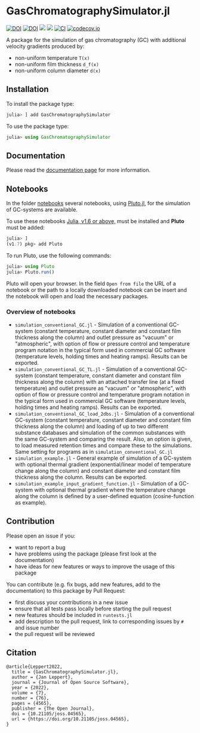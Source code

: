 # GasChromatographySimulator.jl

[![DOI](https://joss.theoj.org/papers/10.21105/joss.04565/status.svg)](https://doi.org/10.21105/joss.04565)
[![DOI](https://zenodo.org/badge/421858896.svg)](https://zenodo.org/badge/latestdoi/421858896)
[![](https://img.shields.io/badge/docs-stable-blue.svg)](https://JanLeppert.github.io/GasChromatographySimulator.jl/stable)
[![](https://img.shields.io/badge/docs-dev-blue.svg)](https://JanLeppert.github.io/GasChromatographySimulator.jl/dev)
[![CI](https://github.com/JanLeppert/GasChromatographySimulator.jl/actions/workflows/ci.yml/badge.svg)](https://github.com/JanLeppert/GasChromatographySimulator.jl/actions/workflows/ci.yml)
[![codecov.io](http://codecov.io/github/JanLeppert/GasChromatographySimulator.jl/coverage.svg?branch=main)](http://codecov.io/github/JanLeppert/GasChromatographySimulator.jl?branch=main)

A package for the simulation of gas chromatography (GC) with additional velocity gradients produced by:
- non-uniform temperature ``T(x)``
- non-uniform film thickness ``d_f(x)``
- non-uniform column diameter ``d(x)``

## Installation

To install the package type:

```julia
julia> ] add GasChromatographySimulator
```

To use the package type:

```julia
julia> using GasChromatographySimulator
```

## Documentation

Please read the [documentation page](https://janleppert.github.io/GasChromatographySimulator.jl/dev/) for more information.

## Notebooks

In the folder [notebooks](https://github.com/JanLeppert/GasChromatographySimulator.jl/tree/main/notebooks) several notebooks, using [Pluto.jl](https://github.com/fonsp/Pluto.jl), for the simulation of GC-systems are available. 

To use these notebooks [Julia, v1.6 or above,](https://julialang.org/downloads/#current_stable_release) must be installed and **Pluto** must be added:

```julia
julia> ]
(v1.7) pkg> add Pluto
```

To run Pluto, use the following commands:

```julia
julia> using Pluto
julia> Pluto.run()
```

Pluto will open your browser. In the field `Open from file` the URL of a notebook or the path to a locally downloaded notebook can be insert and the notebook will open and load the necessary packages. 

### Overview of notebooks

- `simulation_conventional_GC.jl` - Simulation of a conventional GC-system (constant temperature, constant diameter and constant film thickness along the column) and outlet pressure as "vacuum" or "atmospheric", with option of flow or pressure control and temperature program notation in the typical form used in commercial GC software (temperature levels, holding times and heating ramps). Results can be exported.
- `simulation_conventional_GC_TL.jl` - Simulation of a conventional GC-system (constant temperature, constant diameter and constant film thickness along the column) with an attached transfer line (at a fixed temperature) and outlet pressure as "vacuum" or "atmospheric", with option of flow or pressure control and temperature program notation in the typical form used in commercial GC software (temperature levels, holding times and heating ramps). Results can be exported. 
- `simulation_conventional_GC_load_2dbs.jl` - Simulation of a conventional GC-system (constant temperature, constant diameter and constant film thickness along the column) and loading of up to two different substance databases and simulation of the common substances with the same GC-system and comparing the result. Also, an option is given, to load measured retention times and compare these to the simulations. Same setting for programs as in `simulation_conventional_GC.jl`
- `simulation_example.jl` - General example of simulation of a GC-system with optional thermal gradient (exponential/linear model of temperature change along the column) and constant diameter and constant film thickness along the column. Results can be exported. 
- `simulation_example_input_gradient_function.jl` - Simulation of a GC-system with optional thermal gradient where the temperature change along the column is defined by a user-defined equation (cosine-function as example).

## Contribution

Please open an issue if you:
- want to report a bug 
- have problems using the package (please first look at the documentation)
- have ideas for new features or ways to improve the usage of this package 

You can contribute (e.g. fix bugs, add new features, add to the documentation) to this package by Pull Request: 
- first discuss your contributions in a new issue
- ensure that all tests pass locally before starting the pull request
- new features should be included in `runtests.jl`
- add description to the pull request, link to corresponding issues by `#` and issue number
- the pull request will be reviewed

## Citation

```
@article{Leppert2022, 
  title = {GasChromatographySimulator.jl},
  author = {Jan Leppert}, 
  journal = {Journal of Open Source Software},
  year = {2022}, 
  volume = {7}, 
  number = {76}, 
  pages = {4565},
  publisher = {The Open Journal}, 
  doi = {10.21105/joss.04565}, 
  url = {https://doi.org/10.21105/joss.04565}, 
}
```
